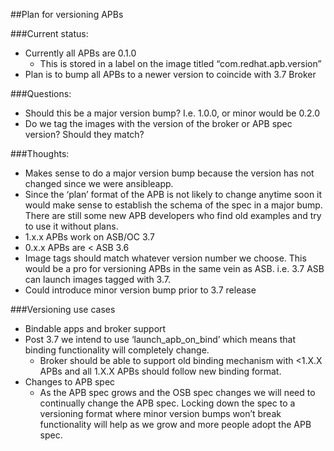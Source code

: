 ##Plan for versioning APBs

###Current status:
* Currently all APBs are 0.1.0
  * This is stored in a label on the image titled “com.redhat.apb.version”
* Plan is to bump all APBs to a newer version to coincide with 3.7 Broker

###Questions:
* Should this be a major version bump? I.e. 1.0.0, or minor would be 0.2.0
* Do we tag the images with the version of the broker or APB spec version? Should they match?

###Thoughts:
* Makes sense to do a major version bump because the version has not changed since we were ansibleapp.
* Since the ‘plan’ format of the APB is not likely to change anytime soon it would make sense to establish the schema of the spec in a major bump. There are still some new APB developers who find old examples and try to use it without plans.
* 1.x.x APBs work on ASB/OC 3.7
* 0.x.x APBs are < ASB 3.6 
* Image tags should match whatever version number we choose. This would be a pro for versioning APBs in the same vein as ASB. i.e. 3.7 ASB can launch images tagged with 3.7.
* Could introduce minor version bump prior to 3.7 release

###Versioning use cases
* Bindable apps and broker support
* Post 3.7 we intend to use ‘launch_apb_on_bind’ which means that binding functionality will completely change.
  * Broker should be able to support old binding mechanism with <1.X.X APBs and all 1.X.X APBs should follow new binding format.
* Changes to APB spec
  * As the APB spec grows and the OSB spec changes we will need to continually change the APB spec. Locking down the spec to a versioning format where minor version bumps won’t break functionality will help as we grow and more people adopt the APB spec.
